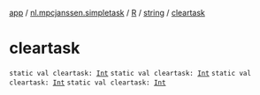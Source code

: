 [app](../../../index.md) / [nl.mpcjanssen.simpletask](../../index.md) / [R](../index.md) / [string](index.md) / [cleartask](.)

# cleartask

`static val cleartask: `[`Int`](https://kotlinlang.org/api/latest/jvm/stdlib/kotlin/-int/index.html)
`static val cleartask: `[`Int`](https://kotlinlang.org/api/latest/jvm/stdlib/kotlin/-int/index.html)
`static val cleartask: `[`Int`](https://kotlinlang.org/api/latest/jvm/stdlib/kotlin/-int/index.html)
`static val cleartask: `[`Int`](https://kotlinlang.org/api/latest/jvm/stdlib/kotlin/-int/index.html)